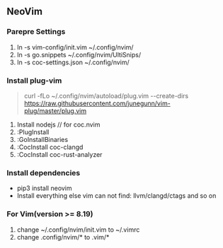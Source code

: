## NeoVim
### Parepre Settings
1. ln -s vim-config/init.vim ~/.config/nvim/
2. ln -s go.snippets ~/.config/nvim/UltiSnips/
3. ln -s coc-settings.json ~/.config/nvim/

### Install plug-vim
> curl -fLo ~/.config/nvim/autoload/plug.vim --create-dirs https://raw.githubusercontent.com/junegunn/vim-plug/master/plug.vim

1. Install nodejs // for coc.nvim
2. :PlugInstall
3. :GoInstallBinaries
4. :CocInstall coc-clangd
5. :CocInstall coc-rust-analyzer

### Install dependencies
- pip3 install neovim
- Install everything else vim can not find: llvm/clangd/ctags and so on

### For Vim(version >= 8.19)
1. change ~/.config/nvim/init.vim to ~/.vimrc  
2. change .config/nvim/* to .vim/*
